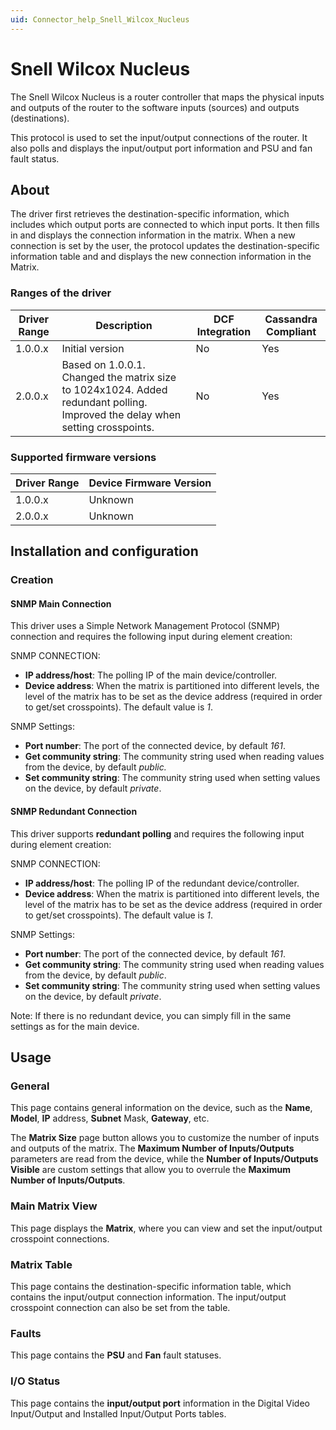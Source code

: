 ```yaml
---
uid: Connector_help_Snell_Wilcox_Nucleus
---
```


# Snell Wilcox Nucleus

The Snell Wilcox Nucleus is a router controller that maps the physical inputs and outputs of the router to the software inputs (sources) and outputs (destinations).

This protocol is used to set the input/output connections of the router. It also polls and displays the input/output port information and PSU and fan fault status.

## About

The driver first retrieves the destination-specific information, which includes which output ports are connected to which input ports. It then fills in and displays the connection information in the matrix. When a new connection is set by the user, the protocol updates the destination-specific information table and and displays the new connection information in the Matrix.

### Ranges of the driver

| **Driver Range** | **Description**                                                                                                               | **DCF Integration** | **Cassandra Compliant** |
|------------------|-------------------------------------------------------------------------------------------------------------------------------|---------------------|-------------------------|
| 1.0.0.x          | Initial version                                                                                                               | No                  | Yes                     |
| 2.0.0.x          | Based on 1.0.0.1. Changed the matrix size to 1024x1024. Added redundant polling. Improved the delay when setting crosspoints. | No                  | Yes                     |

### Supported firmware versions

| **Driver Range** | **Device Firmware Version** |
|------------------|-----------------------------|
| 1.0.0.x          | Unknown                     |
| 2.0.0.x          | Unknown                     |

## Installation and configuration

### Creation

#### SNMP Main Connection

This driver uses a Simple Network Management Protocol (SNMP) connection and requires the following input during element creation:

SNMP CONNECTION:

- **IP address/host**: The polling IP of the main device/controller.
- **Device address**: When the matrix is partitioned into different levels, the level of the matrix has to be set as the device address (required in order to get/set crosspoints). The default value is *1*.

SNMP Settings:

- **Port number**: The port of the connected device, by default *161*.
- **Get community string**: The community string used when reading values from the device, by default *public.*
- **Set community string**: The community string used when setting values on the device, by default *private*.

#### SNMP Redundant Connection

This driver supports **redundant polling** and requires the following input during element creation:

SNMP CONNECTION:

- **IP address/host**: The polling IP of the redundant device/controller.
- **Device address**: When the matrix is partitioned into different levels, the level of the matrix has to be set as the device address (required in order to get/set crosspoints). The default value is *1*.

SNMP Settings:

- **Port number**: The port of the connected device, by default *161*.
- **Get community string**: The community string used when reading values from the device, by default *public*.
- **Set community string**: The community string used when setting values on the device, by default *private*.

Note: If there is no redundant device, you can simply fill in the same settings as for the main device.

## Usage

### General

This page contains general information on the device, such as the **Name**, **Model**, **IP** address, **Subnet** Mask, **Gateway**, etc.

The **Matrix Size** page button allows you to customize the number of inputs and outputs of the matrix. The **Maximum Number of Inputs/Outputs** parameters are read from the device, while the **Number of Inputs/Outputs Visible** are custom settings that allow you to overrule the **Maximum Number of Inputs/Outputs**.

### Main Matrix View

This page displays the **Matrix**, where you can view and set the input/output crosspoint connections.

### Matrix Table

This page contains the destination-specific information table, which contains the input/output connection information. The input/output crosspoint connection can also be set from the table.

### Faults

This page contains the **PSU** and **Fan** fault statuses.

### I/O Status

This page contains the **input/output port** information in the Digital Video Input/Output and Installed Input/Output Ports tables.
